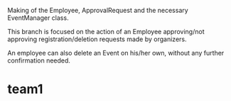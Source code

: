 Making of the Employee, ApprovalRequest and the necessary EventManager class.

This branch is focused on the action of an Employee approving/not approving registration/deletion requests made by organizers.

An employee can also delete an Event on his/her own, without any further confirmation needed.
# team1
